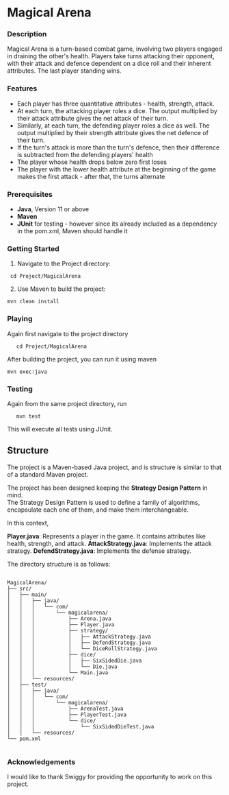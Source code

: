 

# Magical Arena


### Description

Magical Arena is a turn-based combat game, involving two players engaged in draining the other's health. Players take turns attacking their opponent, with their attack and defence dependent on a dice roll and their inherent attributes. The last player standing wins.

### Features

- Each player has three quantitative attributes - health, strength, attack. 
- At each turn, the attacking player roles a dice. The output multiplied by their attack attribute gives the net attack of their turn.
- Similarly, at each turn, the defending player roles a dice as well. The output multiplied by their strength attribute gives the net defence of their turn.
- If the turn's attack is more than the turn's defence, then their difference is subtracted from the defending players' health
- The player whose health drops below zero first loses
- The player with the lower health attribute at the beginning of the game makes the first attack - after that, the turns alternate

### Prerequisites

- **Java**, Version 11 or above
- **Maven**
- **JUnit** for testing - however since its already included as a dependency in the pom.xml, Maven should handle it

### Getting Started

1) Navigate to the Project directory:

  ```
   cd Project/MagicalArena
  ```
   
2) Use Maven to build the project:

```
mvn clean install
```

### Playing

Again first navigate to the project directory

```
   cd Project/MagicalArena
```

After building the project, you can run it using maven

```
mvn exec:java
```

### Testing

Again from the same project directory, run

```
   mvn test
```
This will execute all tests using JUnit.

## Structure


The project is a Maven-based Java project, and is structure is similar to that of a standard Maven project.

The project has been designed keeping the **Strategy Design Pattern** in mind.<br>
The Strategy Design Pattern is used to define a family of algorithms, encapsulate each one of them, and make them interchangeable.


In this context,

**Player.java**: Represents a player in the game. It contains attributes like health, strength, and attack.
**AttackStrategy.java**: Implements the attack strategy.
**DefendStrategy.java**: Implements the defense strategy.


The directory structure is as follows:

```

MagicalArena/
├── src/
│   ├── main/
│   │   ├── java/
│   │   │   └── com/
│   │   │       └── magicalarena/
│   │   │           ├── Arena.java
│   │   │           ├── Player.java
│   │   │           ├── strategy/
│   │   │           │   ├── AttackStrategy.java
│   │   │           │   ├── DefendStrategy.java
│   │   │           │   └── DiceRollStrategy.java
│   │   │           ├── dice/
│   │   │           │   ├── SixSidedDie.java
│   │   │           │   └── Die.java
│   │   │           └── Main.java
│   │   └── resources/
│   ├── test/
│   │   ├── java/
│   │   │   └── com/
│   │   │       └── magicalarena/
│   │   │           ├── ArenaTest.java
│   │   │           ├── PlayerTest.java
│   │   │           └── dice/
│   │   │               └── SixSidedDieTest.java
│   │   └── resources/
└── pom.xml


```

### Acknowledgements

I would like to thank Swiggy for providing the opportunity to work on this project.


